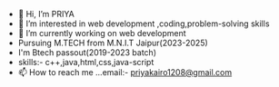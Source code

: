 - 👋 Hi, I’m PRIYA
- 👀 I’m interested in web development ,coding,problem-solving skills
- 🌱 I’m currently working on web development
- Pursuing M.TECH from M.N.I.T Jaipur(2023-2025)
- I'm Btech passout(2019-2023 batch)
- skills:- c++,java,html,css,java-script
- 📫 How to reach me ...email:- priyakairo1208@gmail.com

<!---
priyakairo/priyakairo is a ✨ special ✨ repository because its `README.md` (this file) appears on your GitHub profile.
You can click the Preview link to take a look at your changes.
--->
